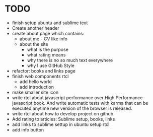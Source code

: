 # TODO

* finish setup ubuntu and sublime text
* Create another header
* create about page which contains:
    - about me - CV like info
    - about the site
        * what is the purpose
        * what rating means 
        * why there is no so much text everywhere
        * why I use GitHub Style
* refactor: books and links page 
* finish web components rtcl
    - add hello world
    - add introduction
* make smaller site icon
* write rtcl about javascript performance over High Performance javascript book. And write automatic tests with karma that can be executed anytime new version of the browser is released.
* write rtcl about how to develop project on github
* Add rating to articles: Sublime setup, books, links
* add links to sublime settup in ubuntu setup rtcl
* add info button

